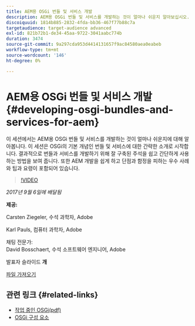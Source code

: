 ```yaml
---
title: AEM용 OSGi 번들 및 서비스 개발
description: AEM용 OSGi 번들 및 서비스를 개발하는 것이 얼마나 쉬운지 알아보십시오. 이 세션은 OSGi의 기본 개념에 대한 간략한 소개로 시작합니다.
discoiquuid: 1814b885-2832-4fda-bb36-467f77b88c7a
targetaudience: target-audience advanced
exl-id: 821b72b1-de34-45aa-9722-3041aabc774b
duration: 3474
source-git-commit: 9a297cda953d4414131657f9ac84580aea0eabeb
workflow-type: tm+mt
source-wordcount: '146'
ht-degree: 0%

---
```


# AEM용 OSGi 번들 및 서비스 개발{#developing-osgi-bundles-and-services-for-aem}

이 세션에서는 AEM용 OSGi 번들 및 서비스를 개발하는 것이 얼마나 쉬운지에 대해 알아봅니다. 이 세션은 OSGi의 기본 개념인 번들 및 서비스에 대한 간략한 소개로 시작합니다. 결과적으로 번들과 서비스를 개발하기 위해 잘 구축된 주석을 쉽고 간단하게 사용하는 방법을 보여 줍니다. 또한 AEM 개발을 쉽게 하고 단점과 함정을 피하는 우수 사례와 팁과 요령이 포함되어 있습니다.

>[!VIDEO](https://video.tv.adobe.com/v/19654/?quality=9)

*2017년 9월 6일에 배달됨*

**제공:**

Carsten Ziegeler, 수석 과학자, Adobe

Karl Pauls, 컴퓨터 과학자, Adobe

채팅 전문가:\
David Bosschaert, 수석 소프트웨어 엔지니어, Adobe

발표자 슬라이드 **개**

[파일 가져오기](assets/aem-gems-osgi-best-practices-090617.pdf)

## 관련 링크 {#related-links}

* [작업 중인 OSGi(pdf)](https://manning-content.s3.amazonaws.com/download/9/86fba2b-2ea2-48cc-855d-39e06df49ceb/OSGIiAsamplech1.pdf)
* [OSGi 구성 요소](https://blog.osoco.de/2015/08/osgi-components-simply-simple-part-i/)
